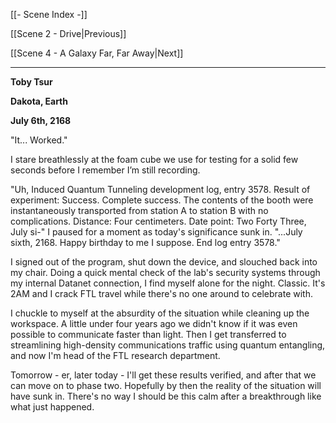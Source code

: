 [[- Scene Index -]]

[[Scene 2 - Drive|Previous]]

[[Scene 4 - A Galaxy Far, Far Away|Next]]

---
**Toby Tsur**

**Dakota, Earth**

**July 6th, 2168**

"It... Worked."

I stare breathlessly at the foam cube we use for testing for a solid few seconds before I remember I’m still recording.

"Uh, Induced Quantum Tunneling development log, entry 3578. Result of experiment: Success. Complete success. The contents of the booth were instantaneously transported from station A to station B with no complications. Distance: Four centimeters. Date point: Two Forty Three, July si-" I paused for a moment as today's significance sunk in. "...July sixth, 2168. Happy birthday to me I suppose. End log entry 3578."

I signed out of the program, shut down the device, and slouched back into my chair. Doing a quick mental check of the lab's security systems through my internal Datanet connection, I find myself alone for the night. Classic. It's 2AM and I crack FTL travel while there's no one around to celebrate with.

I chuckle to myself at the absurdity of the situation while cleaning up the workspace. A little under four years ago we didn't know if it was even possible to communicate faster than light. Then I get transferred to streamlining high-density communications traffic using quantum entangling, and now I'm head of the FTL research department.

Tomorrow - er, later today - I'll get these results verified, and after that we can move on to phase two. Hopefully by then the reality of the situation will have sunk in. There's no way I should be this calm after a breakthrough like what just happened.